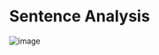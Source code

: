 <h1>Sentence Analysis</h1>

![image](https://github.com/user-attachments/assets/69be14f5-2698-4cbb-b371-9b7fa8270082)
